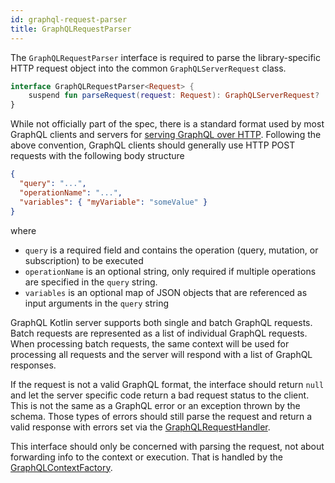 ```yaml
---
id: graphql-request-parser
title: GraphQLRequestParser
---
```

The `GraphQLRequestParser` interface is required to parse the library-specific HTTP request object into the common `GraphQLServerRequest` class.

```kotlin
interface GraphQLRequestParser<Request> {
    suspend fun parseRequest(request: Request): GraphQLServerRequest?
}
```

While not officially part of the spec, there is a standard format used by most GraphQL clients and servers for [serving GraphQL over HTTP](https://graphql.org/learn/serving-over-http/).
Following the above convention, GraphQL clients should generally use HTTP POST requests with the following body structure

```json
{
  "query": "...",
  "operationName": "...",
  "variables": { "myVariable": "someValue" }
}
```

where

- `query` is a required field and contains the operation (query, mutation, or subscription) to be executed
- `operationName` is an optional string, only required if multiple operations are specified in the `query` string.
- `variables` is an optional map of JSON objects that are referenced as input arguments in the `query` string

GraphQL Kotlin server supports both single and batch GraphQL requests. Batch requests are represented as a list of individual
GraphQL requests. When processing batch requests, the same context will be used for processing all requests and the server will
respond with a list of GraphQL responses.

If the request is not a valid GraphQL format, the interface should return `null` and let the server specific code return a bad request status to the client.
This is not the same as a GraphQL error or an exception thrown by the schema.
Those types of errors should still parse the request and return a valid response with errors set via the [GraphQLRequestHandler](./graphql-request-handler.md).

This interface should only be concerned with parsing the request, not about forwarding info to the context or execution.
That is handled by the [GraphQLContextFactory](./graphql-context-factory.md).
